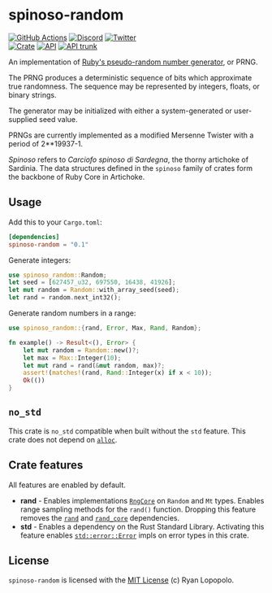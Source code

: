 # spinoso-random

[![GitHub Actions](https://github.com/artichoke/artichoke/workflows/CI/badge.svg)](https://github.com/artichoke/artichoke/actions)
[![Discord](https://img.shields.io/discord/607683947496734760)](https://discord.gg/QCe2tp2)
[![Twitter](https://img.shields.io/twitter/follow/artichokeruby?label=Follow&style=social)](https://twitter.com/artichokeruby)
<br>
[![Crate](https://img.shields.io/crates/v/spinoso-random.svg)](https://crates.io/crates/spinoso-random)
[![API](https://docs.rs/spinoso-random/badge.svg)](https://docs.rs/spinoso-random)
[![API trunk](https://img.shields.io/badge/docs-trunk-blue.svg)](https://artichoke.github.io/artichoke/spinoso_random/)

An implementation of [Ruby's pseudo-random number generator][ruby-random], or
PRNG.

The PRNG produces a deterministic sequence of bits which approximate true
randomness. The sequence may be represented by integers, floats, or binary
strings.

The generator may be initialized with either a system-generated or user-supplied
seed value.

PRNGs are currently implemented as a modified Mersenne Twister with a period of
2\*\*19937-1.

_Spinoso_ refers to _Carciofo spinoso di Sardegna_, the thorny artichoke of
Sardinia. The data structures defined in the `spinoso` family of crates form the
backbone of Ruby Core in Artichoke.

## Usage

Add this to your `Cargo.toml`:

```toml
[dependencies]
spinoso-random = "0.1"
```

Generate integers:

```rust
use spinoso_random::Random;
let seed = [627457_u32, 697550, 16438, 41926];
let mut random = Random::with_array_seed(seed);
let rand = random.next_int32();
```

Generate random numbers in a range:

```rust
use spinoso_random::{rand, Error, Max, Rand, Random};

fn example() -> Result<(), Error> {
    let mut random = Random::new()?;
    let max = Max::Integer(10);
    let mut rand = rand(&mut random, max)?;
    assert!(matches!(rand, Rand::Integer(x) if x < 10));
    Ok(())
}
```

## `no_std`

This crate is `no_std` compatible when built without the `std` feature. This
crate does not depend on [`alloc`].

## Crate features

All features are enabled by default.

- **rand** - Enables implementations [`RngCore`] on `Random` and `Mt` types.
  Enables range sampling methods for the `rand()` function. Dropping this
  feature removes the [`rand`] and [`rand_core`] dependencies.
- **std** - Enables a dependency on the Rust Standard Library. Activating this
  feature enables [`std::error::Error`] impls on error types in this crate.

## License

`spinoso-random` is licensed with the [MIT License](../LICENSE) (c) Ryan
Lopopolo.

[ruby-random]: https://ruby-doc.org/core-2.6.3/Random.html
[`alloc`]: https://doc.rust-lang.org/alloc/
[`rngcore`]: https://docs.rs/rand_core/latest/rand_core/trait.RngCore.html
[`rand`]: https://crates.io/crates/rand
[`rand_core`]: https://crates.io/crates/rand_core
[`std::error::error`]: https://doc.rust-lang.org/std/error/trait.Error.html
